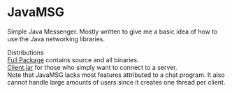 JavaMSG
=======

Simple Java Messenger. Mostly written to give me a basic idea of how to use the Java networking libraries.

Distributions
<br>
<a href="https://www.dropbox.com/s/jormzvd1zh9u4aq/JavaMSG.zip?dl=1">Full Package</a> contains source and all binaries.
<br>
<a href="https://www.dropbox.com/s/lt21p26f8hz6btv/client.jar?dl=1">Client.jar</a> for those who simply want to connect to a server.
<br>
Note that JavaMSG lacks most features attributed to a chat program. It also cannot handle large amounts of users since it creates one thread per client.
